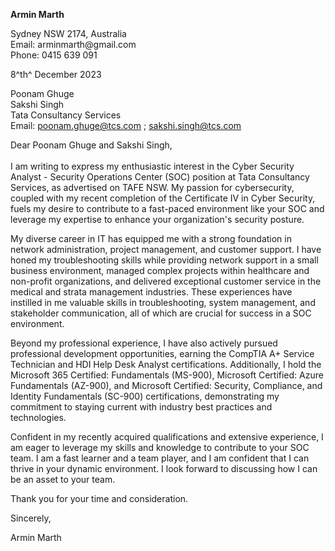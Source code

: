 **Armin Marth**

Sydney NSW 2174, Australia\
Email: arminmarth\@gmail.com\
Phone: 0415 639 091

8^th^ December 2023

Poonam Ghuge\
Sakshi Singh\
Tata Consultancy Services\
Email: <poonam.ghuge@tcs.com> ; <sakshi.singh@tcs.com>

Dear Poonam Ghuge and Sakshi Singh,\
\
I am writing to express my enthusiastic interest in the Cyber Security Analyst - Security Operations Center (SOC) position at Tata Consultancy Services, as advertised on TAFE NSW. My passion for cybersecurity, coupled with my recent completion of the Certificate IV in Cyber Security, fuels my desire to contribute to a fast-paced environment like your SOC and leverage my expertise to enhance your organization\'s security posture.

My diverse career in IT has equipped me with a strong foundation in network administration, project management, and customer support. I have honed my troubleshooting skills while providing network support in a small business environment, managed complex projects within healthcare and non-profit organizations, and delivered exceptional customer service in the medical and strata management industries. These experiences have instilled in me valuable skills in troubleshooting, system management, and stakeholder communication, all of which are crucial for success in a SOC environment.

Beyond my professional experience, I have also actively pursued professional development opportunities, earning the CompTIA A+ Service Technician and HDI Help Desk Analyst certifications. Additionally, I hold the Microsoft 365 Certified: Fundamentals (MS-900), Microsoft Certified: Azure Fundamentals (AZ-900), and Microsoft Certified: Security, Compliance, and Identity Fundamentals (SC-900) certifications, demonstrating my commitment to staying current with industry best practices and technologies.

Confident in my recently acquired qualifications and extensive experience, I am eager to leverage my skills and knowledge to contribute to your SOC team. I am a fast learner and a team player, and I am confident that I can thrive in your dynamic environment. I look forward to discussing how I can be an asset to your team.

Thank you for your time and consideration.

Sincerely,

Armin Marth
